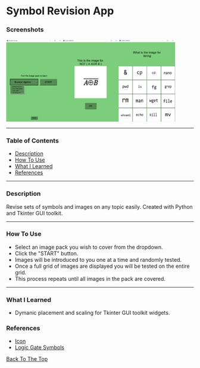 # Symbol Revision App
 

### Screenshots
<img align=left width="30%" src="https://github.com/stevenbuttifint/symbol-revision-app/blob/main/res/screenshots/example_0.JPG?raw=true" />
<img align=left width="30%" src="https://github.com/stevenbuttifint/symbol-revision-app/blob/main/res/screenshots/example_1.JPG?raw=true" />
<img width="30%" src="https://github.com/stevenbuttifint/symbol-revision-app/blob/main/res/screenshots/example_2.JPG?raw=true" />

---

### Table of Contents
- [Description](#description)
- [How To Use](#how-to-use)
- [What I Learned](#what-i-learned)
- [References](#references)

---

### Description

Revise sets of symbols and images on any topic easily. Created with Python and Tkinter GUI toolkit.

---

### How To Use

- Select an image pack you wish to cover from the dropdown.
- Click the "START" button.
- Images will be introduced to you one at a time and randomly tested.
- Once a full grid of images are displayed you will be tested on the entire grid.
- This process repeats until all images in the pack are covered.

---

### What I Learned

- Dymanic placement and scaling for Tkinter GUI toolkit widgets.


### References

- [Icon](https://icon-icons.com/icon/eating-placesreserve-restaurant-bar-food/193788)
- [Logic Gate Symbols](https://www.pinterest.com.au/pin/53480314312359767/)


[Back To The Top](#symbol-revision-app)